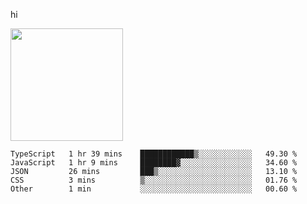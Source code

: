 hi

<img height="180em" src="https://github-readme-stats.vercel.app/api?username=AProductiveNerd&show_icons=true&hide_border=true&&count_private=true&include_all_commits=true" />

<!--START_SECTION:waka-->
```text
TypeScript   1 hr 39 mins    ████████████▒░░░░░░░░░░░░   49.30 % 
JavaScript   1 hr 9 mins     ████████▓░░░░░░░░░░░░░░░░   34.60 % 
JSON         26 mins         ███▒░░░░░░░░░░░░░░░░░░░░░   13.10 % 
CSS          3 mins          ▒░░░░░░░░░░░░░░░░░░░░░░░░   01.76 % 
Other        1 min           ░░░░░░░░░░░░░░░░░░░░░░░░░   00.60 % 
```
<!--END_SECTION:waka-->
